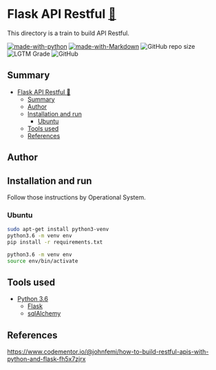 # Flask API Restful [:link:](https://github.com/ruanpato/flaskRestfulAPI) #

This directory is a train to build API Restful.

[![made-with-python](https://img.shields.io/badge/made%20with-python-blue.svg?style=flat-square)](https://www.python.org/)
[![made-with-Markdown](https://img.shields.io/badge/Made%20with-Markdown-1f425f.svg?color=yellow&style=flat-square)](http://commonmark.org)
![GitHub repo size](https://img.shields.io/github/repo-size/ruanpato/flaskRestfulAPI?color=blue&style=flat-square)
![LGTM Grade](https://img.shields.io/lgtm/grade/python/github/ruanpato/flaskRestfulAPI?color=yellow&style=flat-square)
![GitHub](https://img.shields.io/github/license/ruanpato/flaskRestfulAPI?color=blue&style=flat-square)  

## Summary ##

- [Flask API Restful :link:](#flask-api-restful-link)
  - [Summary](#summary)
  - [Author](#author)
  - [Installation and run](#installation-and-run)
    - [Ubuntu](#ubuntu)
  - [Tools used](#tools-used)
  - [References](#references)

## Author ##

## Installation and run ##

Follow those instructions by Operational System.

### Ubuntu ###

```bash
sudo apt-get install python3-venv
python3.6 -m venv env
pip install -r requirements.txt
```

```bash
python3.6 -m venv env
source env/bin/activate
```

## Tools used ##

- [Python 3.6](https://www.python.org/)
  - [Flask](https://www.palletsprojects.com/p/flask/)
  - [sqlAlchemy](https://www.sqlalchemy.org/)

## References ##

<https://www.codementor.io/@johnfemi/how-to-build-restful-apis-with-python-and-flask-fh5x7zjrx>
